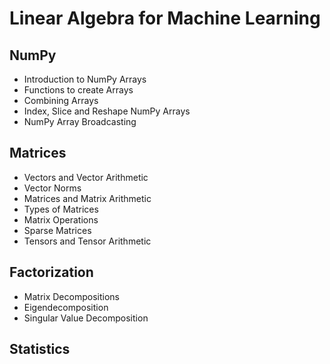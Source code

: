 # Linear Algebra for Machine Learning

## NumPy
* Introduction to NumPy Arrays
* Functions to create Arrays
* Combining Arrays
* Index, Slice and Reshape NumPy Arrays
* NumPy Array Broadcasting

## Matrices
* Vectors and Vector Arithmetic
* Vector Norms
* Matrices and Matrix Arithmetic
* Types of Matrices
* Matrix Operations
* Sparse Matrices
* Tensors and Tensor Arithmetic

## Factorization
* Matrix Decompositions
* Eigendecomposition
* Singular Value Decomposition

## Statistics


